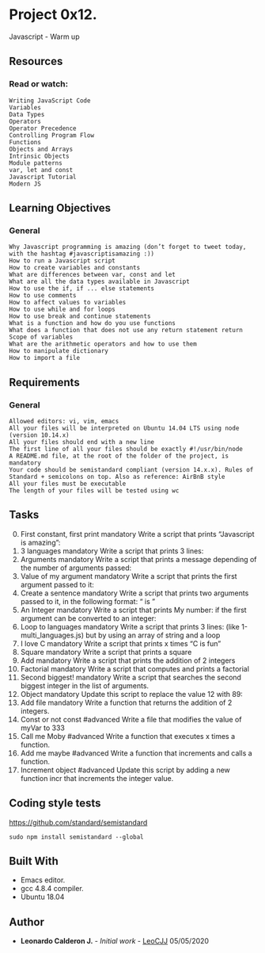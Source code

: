 # Project 0x12.

Javascript - Warm up


## Resources

### Read or watch:

    Writing JavaScript Code
    Variables
    Data Types
    Operators
    Operator Precedence
    Controlling Program Flow
    Functions
    Objects and Arrays
    Intrinsic Objects
    Module patterns
    var, let and const
    Javascript Tutorial
    Modern JS

## Learning Objectives

### General

    Why Javascript programming is amazing (don’t forget to tweet today, with the hashtag #javascriptisamazing :))
    How to run a Javascript script
    How to create variables and constants
    What are differences between var, const and let
    What are all the data types available in Javascript
    How to use the if, if ... else statements
    How to use comments
    How to affect values to variables
    How to use while and for loops
    How to use break and continue statements
    What is a function and how do you use functions
    What does a function that does not use any return statement return
    Scope of variables
    What are the arithmetic operators and how to use them
    How to manipulate dictionary
    How to import a file

## Requirements

### General

    Allowed editors: vi, vim, emacs
    All your files will be interpreted on Ubuntu 14.04 LTS using node (version 10.14.x)
    All your files should end with a new line
    The first line of all your files should be exactly #!/usr/bin/node
    A README.md file, at the root of the folder of the project, is mandatory
    Your code should be semistandard compliant (version 14.x.x). Rules of Standard + semicolons on top. Also as reference: AirBnB style
    All your files must be executable
    The length of your files will be tested using wc

## Tasks

 0. First constant, first print mandatory
Write a script that prints “Javascript is amazing”:
 1. 3 languages mandatory
Write a script that prints 3 lines:
 2. Arguments mandatory
Write a script that prints a message depending of the number of arguments passed:
 3. Value of my argument mandatory
Write a script that prints the first argument passed to it:
 4. Create a sentence mandatory
Write a script that prints two arguments passed to it, in the following format: “ is ”
 5. An Integer mandatory
Write a script that prints My number: <first argument converted in integer> if the first argument can be converted to an integer:
 6. Loop to languages mandatory
Write a script that prints 3 lines: (like 1-multi_languages.js) but by using an array of string and a loop
 7. I love C mandatory
Write a script that prints x times “C is fun”
 8. Square mandatory
Write a script that prints a square
 9. Add mandatory
Write a script that prints the addition of 2 integers
 10. Factorial mandatory
Write a script that computes and prints a factorial
 11. Second biggest! mandatory
Write a script that searches the second biggest integer in the list of arguments.	
 12. Object mandatory
Update this script to replace the value 12 with 89:
 13. Add file mandatory
Write a function that returns the addition of 2 integers.
 14. Const or not const #advanced
Write a file that modifies the value of myVar to 333
 15. Call me Moby #advanced
Write a function that executes x times a function.
 16. Add me maybe #advanced
Write a function that increments and calls a function.
 17. Increment object #advanced
Update this script by adding a new function incr that increments the integer value.


## Coding style tests

https://github.com/standard/semistandard
```
sudo npm install semistandard --global
```

## Built With

* Emacs editor.
* gcc 4.8.4 compiler.
* Ubuntu 18.04

## Author

* **Leonardo Calderon J.** - *Initial work* - [LeoCJJ](https://github.com/leocjj)
05/05/2020
